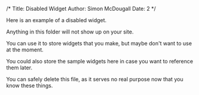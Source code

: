 /*
Title: Disabled Widget
Author: Simon McDougall
Date: 2
*/

Here is an example of a disabled widget.

Anything in this folder will not show up on your site.

You can use it to store widgets that you make, but maybe don't want to use at the moment.

You could also store the sample widgets here in case you want to reference them later.

You can safely delete this file, as it serves no real purpose now that you know these things.
